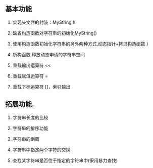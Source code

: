 ## 基本功能

1. 实现头文件的封装：MyString.h

2. 缺省构造函数对字符串的初始化MyString() 

3. 使用构造函数初始化字符串的另外两种方式,动态指针+拷贝构造函数 ）

4. 析构函数,释放动态申请的字符串空间 

5. 重载输出运算符 << 

6. 重载赋值运算符 = 

7. 重载下标运算符 []，索引输出 

## 拓展功能.

1. 字符串长度的比较

2. 字符串的排序功能

3. 字符串的倒置

4. 字符串中指定两个字符的交换

5. 查找某字符串是否位于指定的字符串中(采用暴力查找)